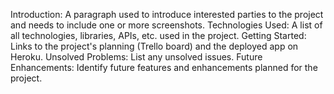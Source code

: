 Introduction: A paragraph used to introduce interested parties to the project and needs to include one or more screenshots.
Technologies Used: A list of all technologies, libraries, APIs, etc. used in the project.
Getting Started: Links to the project's planning (Trello board) and the deployed app on Heroku.
Unsolved Problems: List any unsolved issues.
Future Enhancements: Identify future features and enhancements planned for the project.
